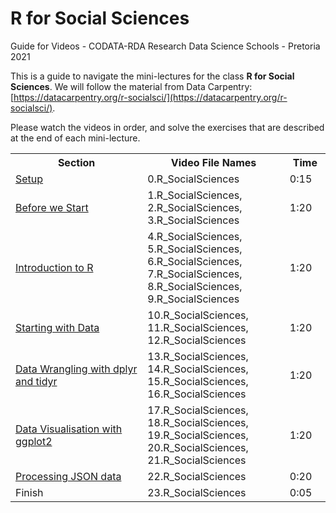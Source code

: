 # R for Social Sciences
Guide for Videos - CODATA-RDA Research Data Science Schools - Pretoria 2021

This is a guide to navigate the mini-lectures for the class **R for Social Sciences**. We will follow the material from Data Carpentry: [https://datacarpentry.org/r-socialsci/](https://datacarpentry.org/r-socialsci/).

Please watch the videos in order, and solve the exercises that are described at the end of each mini-lecture. 


<table style="width:100%">
  <tr>
    <th width="30%">  Section </th>
    <th width="25%">  Video File Names </th>
    <th width="5%">   Time </th>
  </tr>
  <tr>
    <td width="30%">  <a href="https://datacarpentry.org/r-socialsci/setup.html">Setup</a> </td>
    <td width="25%">  0.R_SocialSciences  </td>
    <td width="5%">  0:15 </td>
  </tr>
  <tr>
    <td width="30%">  <a href="https://datacarpentry.org/r-socialsci/00-intro/index.html">Before we Start</a>  </td>
    <td width="25%">  1.R_SocialSciences, 2.R_SocialSciences, 3.R_SocialSciences  </td>
    <td width="5%">  1:20 </td>  
  </tr>
  <tr>
    <td width="30%">  <a href="https://datacarpentry.org/r-socialsci/01-intro-to-r/index.html">Introduction to R</a>  </td>
    <td width="25%">  4.R_SocialSciences, 5.R_SocialSciences, 6.R_SocialSciences, 7.R_SocialSciences, 8.R_SocialSciences, 9.R_SocialSciences  </td>
    <td width="5%">  1:20 </td> 
  </tr>
  <tr>
    <td width="30%">  <a href="https://datacarpentry.org/r-socialsci/02-starting-with-data/index.html">Starting with Data</a>  </td>
    <td width="25%">  10.R_SocialSciences, 11.R_SocialSciences, 12.R_SocialSciences    </td>
    <td width="5%">  1:20 </td> 
  </tr>
  <tr>
    <td width="30%">  <a href="https://datacarpentry.org/r-socialsci/03-dplyr-tidyr/index.html">Data Wrangling with dplyr and tidyr</a> </td>
    <td width="25%">  13.R_SocialSciences, 14.R_SocialSciences, 15.R_SocialSciences, 16.R_SocialSciences  </td>
    <td width="5%">  1:20 </td>              
  </tr>
  <tr>
    <td width="30%">  <a href="https://datacarpentry.org/r-socialsci/04-ggplot2/index.html">Data Visualisation with ggplot2</a>  </td>
    <td width="25%">  17.R_SocialSciences, 18.R_SocialSciences, 19.R_SocialSciences, 20.R_SocialSciences, 21.R_SocialSciences  </td>
    <td width="5%">  1:20 </td> 
  </tr>
  <tr>
    <td width="30%"> <a href="https://datacarpentry.org/r-socialsci/05-json/index.html">Processing JSON data</a>  </td>
    <td width="25%"> 22.R_SocialSciences  </td>
    <td width="5%"> 0:20 </td>
  </tr>
  <tr>
    <td width="30%">  Finish  </td>
    <td width="25%">  23.R_SocialSciences  </td>
    <td width="5%">  0:05 </td>
  </tr>
</table>

